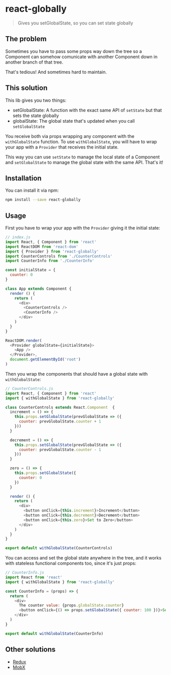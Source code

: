 # react-globally
> Gives you setGlobalState, so you can set state globally

## The problem

Sometimes you have to pass some props way down the tree so a Component can somehow comunicate with another Component down in another branch of that tree.

That's tedious! And sometimes hard to maintain.

## This solution

This lib gives you two things:

- setGlobalState: A function with the exact same API of `setState` but that sets the state globally
- globalState: The global state that's updated when you call `setGlobalState`

You receive both via props wrapping any component with the `withGlobalState` function.
To use `withGlobalState`, you will have to wrap your app with a `Provider` that receives the initial state.

This way you can use `setState` to manage the local state of a Component and `setGlobalState` to manage the global state with the same API. That's it!

## Installation

You can install it via npm:

```bash
npm install --save react-globally
```

## Usage

First you have to wrap your app with the `Provider` giving it the initial state:

```js
// index.js
import React, { Component } from 'react'
import ReactDOM from 'react-dom'
import { Provider } from 'react-globally'
import CounterControls from './CounterControls'
import CounterInfo from './CounterInfo'

const initialState = {
  counter: 0
}

class App extends Component {
  render () {
    return (
      <div>
        <CounterControls />
        <CounterInfo />
      </div>
    )
  }
}

ReactDOM.render(
  <Provider globalState={initialState}>
    <App />
  </Provider>,
  document.getElementById('root')
)
```

Then you wrap the components that should have a global state with `withGlobalState`:

```js
// CounterControls.js
import React, { Component } from 'react'
import { withGlobalState } from 'react-globally'

class CounterControls extends React.Component  {
  increment = () => {
    this.props.setGlobalState(prevGlobalState => ({
      counter: prevGlobalState.counter + 1
    }))
  }

  decrement = () => {
    this.props.setGlobalState(prevGlobalState => ({
      counter: prevGlobalState.counter - 1
    }))
  }

  zero = () => {
    this.props.setGlobalState({
      counter: 0
    })
  }

  render () {
    return (
      <div>
        <button onClick={this.increment}>Increment</button>
        <button onClick={this.decrement}>Decrement</button>
        <button onClick={this.zero}>Set to Zero</button>
      </div>
    )
  }
}

export default withGlobalState(CounterControls)
```

You can access and set the global state anywhere in the tree, and it works with stateless functional components too, since it's just props:

```js
// CounterInfo.js
import React from 'react'
import { withGlobalState } from 'react-globally'

const CounterInfo = (props) => {
  return (
    <div>
      The counter value: {props.globalState.counter}
      <button onClick={() => props.setGlobalState({ counter: 100 })}>Set to 100</button>
    </div>
  )
}

export default withGlobalState(CounterInfo)
```

## Other solutions

- [Redux](https://github.com/reactjs/redux/)
- [MobX](https://github.com/mobxjs/mobx)
